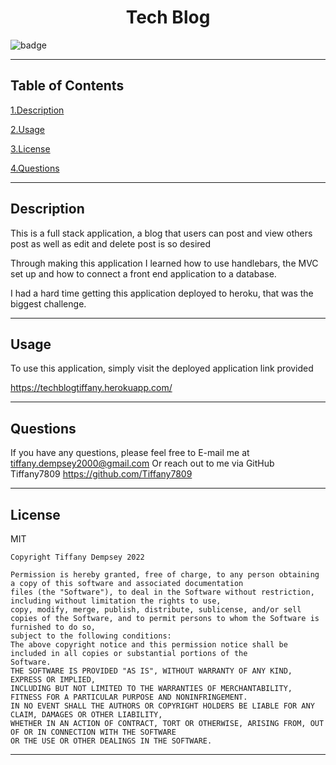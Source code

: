   <h1 align="center">Tech Blog</h1>
  
  ![badge](https://img.shields.io/badge/license-MIT-brightgreen)
  ***

## Table of Contents

<a href="#description">1.Description </a>

<a href="#use">2.Usage </a>

<a href="#license">3.License </a>

<a href="#questions">4.Questions </a>

---

  <h2 id="describe">Description</h2>

This is a full stack application, a blog that users can post and view others post as well as edit and delete post is so desired

Through making this application I learned how to use handlebars, the MVC set up and how to connect a front end application to a database.

I had a hard time getting this application deployed to heroku, that was the biggest challenge.

---

  <h2 id="use">Usage</h2>

To use this application, simply visit the deployed application link provided

https://techblogtiffany.herokuapp.com/

---

  <h2 id="questions">Questions</h2>

If you have any questions, please feel free to E-mail me at tiffany.dempsey2000@gmail.com
Or reach out to me via GitHub
Tiffany7809
https://github.com/Tiffany7809

---

  <h2 id="license">License</h2>
  MIT
  
    Copyright Tiffany Dempsey 2022

    Permission is hereby granted, free of charge, to any person obtaining a copy of this software and associated documentation
    files (the "Software"), to deal in the Software without restriction, including without limitation the rights to use,
    copy, modify, merge, publish, distribute, sublicense, and/or sell copies of the Software, and to permit persons to whom the Software is furnished to do so,
    subject to the following conditions:
    The above copyright notice and this permission notice shall be included in all copies or substantial portions of the
    Software.
    THE SOFTWARE IS PROVIDED "AS IS", WITHOUT WARRANTY OF ANY KIND, EXPRESS OR IMPLIED,
    INCLUDING BUT NOT LIMITED TO THE WARRANTIES OF MERCHANTABILITY, FITNESS FOR A PARTICULAR PURPOSE AND NONINFRINGEMENT.
    IN NO EVENT SHALL THE AUTHORS OR COPYRIGHT HOLDERS BE LIABLE FOR ANY CLAIM, DAMAGES OR OTHER LIABILITY,
    WHETHER IN AN ACTION OF CONTRACT, TORT OR OTHERWISE, ARISING FROM, OUT OF OR IN CONNECTION WITH THE SOFTWARE
    OR THE USE OR OTHER DEALINGS IN THE SOFTWARE.

---
